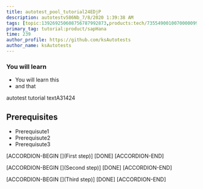 ```yaml
---
title: autotest_pool_tutorial24EDjP
description: autotestv586Nb_7/8/2020 1:39:38 AM
tags: [topic:139269250608756787992873,products:tech/73554900100700000996,tutorial:experience/advanced]
primary_tag: tutorial:product/sapHana
time: 239
author_profile: https://github.com/ksAutotests
author_name: ksAutotests
---
```

### You will learn
- You will learn this
- and that

autotest tutorial textA31424

## Prerequisites
- Prerequisute1
- Prerequisute2
- Prerequisute3

[ACCORDION-BEGIN [](First step)]
[DONE]
[ACCORDION-END]

[ACCORDION-BEGIN [](Second step)]
[DONE]
[ACCORDION-END]

[ACCORDION-BEGIN [](Third step)]
[DONE]
[ACCORDION-END]


